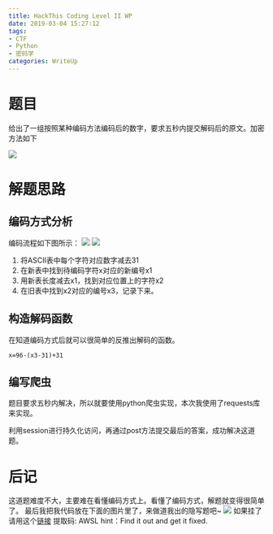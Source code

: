 ```yaml
---
title: HackThis Coding Level II WP
date: 2019-03-04 15:27:12
tags:
- CTF
- Python
- 密码学
categories: WriteUp
---
```

# 题目

给出了一组按照某种编码方法编码后的数字，要求五秒内提交解码后的原文。加密方法如下

![](https://i.loli.net/2019/03/04/5c7cbe61bdad6.png)
<!--more-->
# 解题思路

## 编码方式分析
编码流程如下图所示：
![](https://i.loli.net/2019/03/04/5c7cbe3e1ce69.png)
![](https://i.loli.net/2019/03/04/5c7cbe4cc0420.png)


1. 将ASCII表中每个字符对应数字减去31
2. 在新表中找到待编码字符x对应的新编号x1
3. 用新表长度减去x1，找到对应位置上的字符x2
4. 在旧表中找到x2对应的编号x3，记录下来。

## 构造解码函数
在知道编码方式后就可以很简单的反推出解码的函数。
```
x=96-(x3-31)+31
```

## 编写爬虫

题目要求五秒内解决，所以就要使用python爬虫实现，本次我使用了requests库来实现。

利用session进行持久化访问，再通过post方法提交最后的答案，成功解决这道题。

# 后记

这道题难度不大，主要难在看懂编码方式上。看懂了编码方式，解题就变得很简单了。
最后我把我代码放在下面的图片里了，来做道我出的隐写题吧~
![](https://i.loli.net/2019/03/04/5c7cbe6ec3055.png)
如果挂了请用这个[链接](https://pan.baidu.com/s/1-05_A5Cm7E_fVWm4vrqFQg)
提取码: AWSL
hint：Find it out and get it fixed.